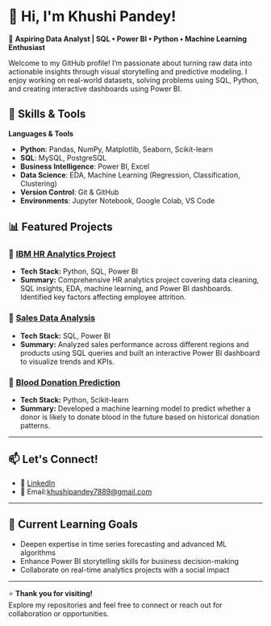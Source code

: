 # 👋 Hi, I'm Khushi Pandey!

🎯 **Aspiring Data Analyst | SQL • Power BI • Python • Machine Learning Enthusiast**

Welcome to my GitHub profile! I’m passionate about turning raw data into actionable insights through visual storytelling and predictive modeling. I enjoy working on real-world datasets, solving problems using SQL, Python, and creating interactive dashboards using Power BI.

## 🚀 Skills & Tools

**Languages & Tools**  
- **Python**: Pandas, NumPy, Matplotlib, Seaborn, Scikit-learn  
- **SQL**: MySQL, PostgreSQL  
- **Business Intelligence**: Power BI, Excel  
- **Data Science**: EDA, Machine Learning (Regression, Classification, Clustering)  
- **Version Control**: Git & GitHub  
- **Environments**: Jupyter Notebook, Google Colab, VS Code

## 📊 Featured Projects

### 📌 [IBM HR Analytics Project](https://github.com/KhushiPandey/IBM_HR_Analytics)
- **Tech Stack:** Python, SQL, Power BI  
- **Summary:** Comprehensive HR analytics project covering data cleaning, SQL insights, EDA, machine learning, and Power BI dashboards. Identified key factors affecting employee attrition.

### 📌 [Sales Data Analysis](https://github.com/KhushiPandey/Sales-Data-Analysis)
- **Tech Stack:** SQL, Power BI  
- **Summary:** Analyzed sales performance across different regions and products using SQL queries and built an interactive Power BI dashboard to visualize trends and KPIs.

### 📌 [Blood Donation Prediction](https://github.com/KhushiPandey/Blood-Donation-Prediction)
- **Tech Stack:** Python, Scikit-learn  
- **Summary:** Developed a machine learning model to predict whether a donor is likely to donate blood in the future based on historical donation patterns.

---

## 📫 Let's Connect!

- 🔗 [LinkedIn](https://www.linkedin.com/in/khushi-pandey-490199301)  
- 📧 Email:khushipandey7889@gmail.com 

---

## 🎯 Current Learning Goals

- Deepen expertise in time series forecasting and advanced ML algorithms  
- Enhance Power BI storytelling skills for business decision-making  
- Collaborate on real-time analytics projects with a social impact

---

⭐ **Thank you for visiting!**  
Explore my repositories and feel free to connect or reach out for collaboration or opportunities.
